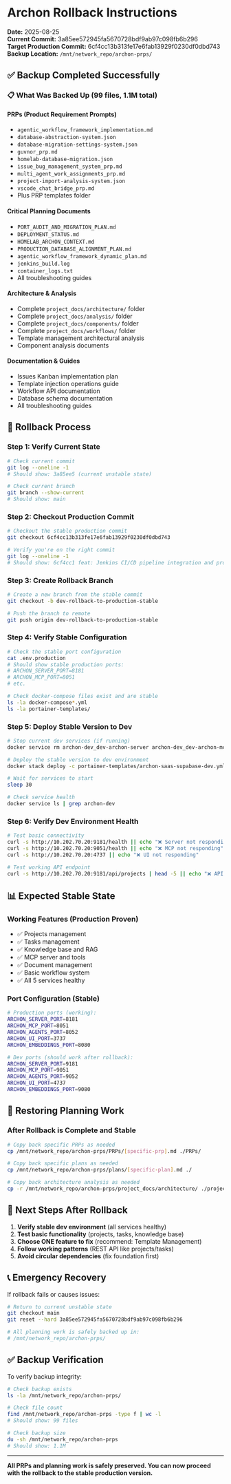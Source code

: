 # Archon Rollback Instructions

**Date:** 2025-08-25  
**Current Commit:** 3a85ee572945fa5670728bdf9ab97c098fb6b296  
**Target Production Commit:** 6cf4cc13b313fe17e6fab13929f0230df0dbd743  
**Backup Location:** `/mnt/network_repo/archon-prps/`

## ✅ Backup Completed Successfully

### 📋 What Was Backed Up (99 files, 1.1M total)

#### **PRPs (Product Requirement Prompts)**
- `agentic_workflow_framework_implementation.md`
- `database-abstraction-system.json`
- `database-migration-settings-system.json`
- `guvnor_prp.md`
- `homelab-database-migration.json`
- `issue_bug_management_system_prp.md`
- `multi_agent_work_assignments_prp.md`
- `project-import-analysis-system.json`
- `vscode_chat_bridge_prp.md`
- Plus PRP templates folder

#### **Critical Planning Documents**
- `PORT_AUDIT_AND_MIGRATION_PLAN.md`
- `DEPLOYMENT_STATUS.md`
- `HOMELAB_ARCHON_CONTEXT.md`
- `PRODUCTION_DATABASE_ALIGNMENT_PLAN.md`
- `agentic_workflow_framework_dynamic_plan.md`
- `jenkins_build.log`
- `container_logs.txt`
- All troubleshooting guides

#### **Architecture & Analysis**
- Complete `project_docs/architecture/` folder
- Complete `project_docs/analysis/` folder
- Complete `project_docs/components/` folder
- Complete `project_docs/workflows/` folder
- Template management architectural analysis
- Component analysis documents

#### **Documentation & Guides**
- Issues Kanban implementation plan
- Template injection operations guide
- Workflow API documentation
- Database schema documentation
- All troubleshooting guides

## 🔄 Rollback Process

### Step 1: Verify Current State
```bash
# Check current commit
git log --oneline -1
# Should show: 3a85ee5 (current unstable state)

# Check current branch
git branch --show-current
# Should show: main
```

### Step 2: Checkout Production Commit
```bash
# Checkout the stable production commit
git checkout 6cf4cc13b313fe17e6fab13929f0230df0dbd743

# Verify you're on the right commit
git log --oneline -1
# Should show: 6cf4cc1 feat: Jenkins CI/CD pipeline integration and production deployment setup
```

### Step 3: Create Rollback Branch
```bash
# Create a new branch from the stable commit
git checkout -b dev-rollback-to-production-stable

# Push the branch to remote
git push origin dev-rollback-to-production-stable
```

### Step 4: Verify Stable Configuration
```bash
# Check the stable port configuration
cat .env.production
# Should show stable production ports:
# ARCHON_SERVER_PORT=8181
# ARCHON_MCP_PORT=8051
# etc.

# Check docker-compose files exist and are stable
ls -la docker-compose*.yml
ls -la portainer-templates/
```

### Step 5: Deploy Stable Version to Dev
```bash
# Stop current dev services (if running)
docker service rm archon-dev_dev-archon-server archon-dev_dev-archon-mcp archon-dev_dev-archon-agents archon-dev_dev-archon-ui 2>/dev/null || true

# Deploy the stable version to dev environment
docker stack deploy -c portainer-templates/archon-saas-supabase-dev.yml archon-dev

# Wait for services to start
sleep 30

# Check service health
docker service ls | grep archon-dev
```

### Step 6: Verify Dev Environment Health
```bash
# Test basic connectivity
curl -s http://10.202.70.20:9181/health || echo "❌ Server not responding"
curl -s http://10.202.70.20:9051/health || echo "❌ MCP not responding"
curl -s http://10.202.70.20:4737 || echo "❌ UI not responding"

# Test working API endpoint
curl -s http://10.202.70.20:9181/api/projects | head -5 || echo "❌ API not working"
```

## 📊 Expected Stable State

### **Working Features (Production Proven)**
- ✅ Projects management
- ✅ Tasks management  
- ✅ Knowledge base and RAG
- ✅ MCP server and tools
- ✅ Document management
- ✅ Basic workflow system
- ✅ All 5 services healthy

### **Port Configuration (Stable)**
```bash
# Production ports (working):
ARCHON_SERVER_PORT=8181
ARCHON_MCP_PORT=8051
ARCHON_AGENTS_PORT=8052
ARCHON_UI_PORT=3737
ARCHON_EMBEDDINGS_PORT=8080

# Dev ports (should work after rollback):
ARCHON_SERVER_PORT=9181
ARCHON_MCP_PORT=9051
ARCHON_AGENTS_PORT=9052
ARCHON_UI_PORT=4737
ARCHON_EMBEDDINGS_PORT=9080
```

## 🔄 Restoring Planning Work

### After Rollback is Complete and Stable
```bash
# Copy back specific PRPs as needed
cp /mnt/network_repo/archon-prps/PRPs/[specific-prp].md ./PRPs/

# Copy back specific plans as needed
cp /mnt/network_repo/archon-prps/plans/[specific-plan].md ./

# Copy back architecture analysis as needed
cp -r /mnt/network_repo/archon-prps/project_docs/architecture/ ./project_docs/
```

## 🎯 Next Steps After Rollback

1. **Verify stable dev environment** (all services healthy)
2. **Test basic functionality** (projects, tasks, knowledge base)
3. **Choose ONE feature to fix** (recommend: Template Management)
4. **Follow working patterns** (REST API like projects/tasks)
5. **Avoid circular dependencies** (fix foundation first)

## 📞 Emergency Recovery

If rollback fails or causes issues:

```bash
# Return to current unstable state
git checkout main
git reset --hard 3a85ee572945fa5670728bdf9ab97c098fb6b296

# All planning work is safely backed up in:
# /mnt/network_repo/archon-prps/
```

## ✅ Backup Verification

To verify backup integrity:
```bash
# Check backup exists
ls -la /mnt/network_repo/archon-prps/

# Check file count
find /mnt/network_repo/archon-prps -type f | wc -l
# Should show: 99 files

# Check backup size
du -sh /mnt/network_repo/archon-prps
# Should show: 1.1M
```

---

**All PRPs and planning work is safely preserved. You can now proceed with the rollback to the stable production version.**
